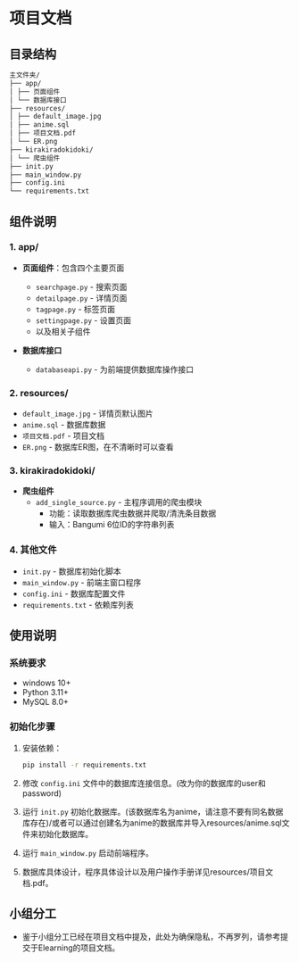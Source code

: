 # 项目文档

## 目录结构

```txt
主文件夹/
├── app/
│ ├── 页面组件
│ └── 数据库接口
├── resources/
│ ├── default_image.jpg
│ ├── anime.sql
│ ├── 项目文档.pdf
│ └── ER.png
├── kirakiradokidoki/
│ └── 爬虫组件
├── init.py
├── main_window.py
├── config.ini
└── requirements.txt
```

## 组件说明

### 1. app/

- **页面组件**：包含四个主要页面
  - `searchpage.py` - 搜索页面
  - `detailpage.py` - 详情页面
  - `tagpage.py` - 标签页面
  - `settingpage.py` - 设置页面
  - 以及相关子组件

- **数据库接口**
  - `databaseapi.py` - 为前端提供数据库操作接口

### 2. resources/

- `default_image.jpg` - 详情页默认图片
- `anime.sql` - 数据库数据
- `项目文档.pdf` - 项目文档
- `ER.png` - 数据库ER图，在不清晰时可以查看

### 3. kirakiradokidoki/

- **爬虫组件**
  - `add_single_source.py` - 主程序调用的爬虫模块
    - 功能：读取数据库爬虫数据并爬取/清洗条目数据
    - 输入：Bangumi 6位ID的字符串列表

### 4. 其他文件

- `init.py` - 数据库初始化脚本
- `main_window.py` - 前端主窗口程序
- `config.ini` - 数据库配置文件
- `requirements.txt` - 依赖库列表

## 使用说明

### 系统要求

- windows 10+
- Python 3.11+
- MySQL 8.0+

### 初始化步骤

1. 安装依赖：

   ```bash
   pip install -r requirements.txt
   ```

2. 修改 `config.ini` 文件中的数据库连接信息。(改为你的数据库的user和password)

3. 运行 `init.py` 初始化数据库。(该数据库名为anime，请注意不要有同名数据库存在)/或者可以通过创建名为anime的数据库并导入resources/anime.sql文件来初始化数据库。

4. 运行 `main_window.py` 启动前端程序。

5. 数据库具体设计，程序具体设计以及用户操作手册详见resources/项目文档.pdf。

## 小组分工

- 鉴于小组分工已经在项目文档中提及，此处为确保隐私，不再罗列，请参考提交于Elearning的项目文档。
